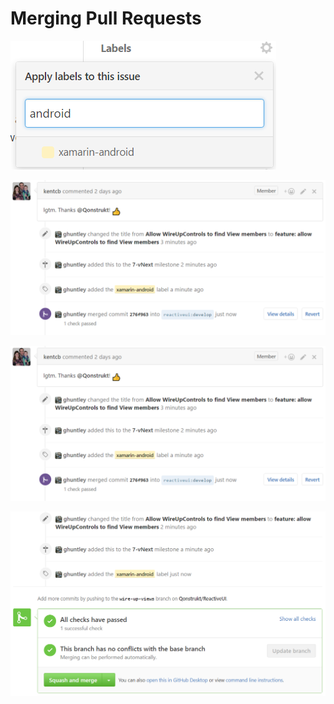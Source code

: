 # Merging Pull Requests

![](/en/images/contributing/apply-one-or-more-labels.png)


![](/en/images/contributing/contribution-merged.png)


![](/en/images/contributing/contribution-merged.png)

![](/en/images/contributing/ready-for-squash-and-merge.png)
